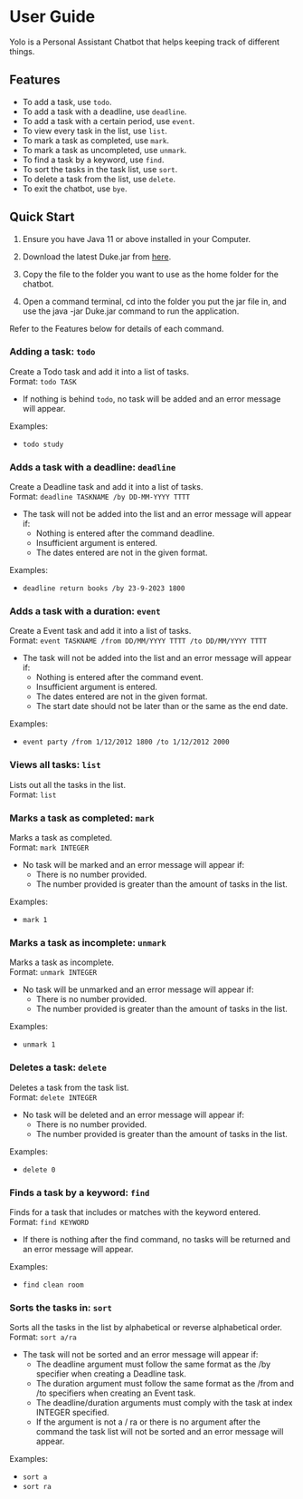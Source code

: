 # User Guide
Yolo is a Personal Assistant Chatbot that helps keeping track of different things.

## Features
- To add a task, use `todo`.  
- To add a task with a deadline, use `deadline`.  
- To add a task with a certain period, use `event`.
- To view every task in the list, use `list`.  
- To mark a task as completed, use `mark`.  
- To mark a task as uncompleted, use `unmark`.
- To find a task by a keyword, use `find`.
- To sort the tasks in the task list, use `sort`.
- To delete a task from the list, use `delete`.  
- To exit the chatbot, use `bye`.

## Quick Start
1. Ensure you have Java 11 or above installed in your Computer.

2. Download the latest Duke.jar from [here](https://github.com/tiongMax/ip/releases).

3. Copy the file to the folder you want to use as the home folder for the chatbot.

4. Open a command terminal, cd into the folder you put the jar file in, and use the java -jar Duke.jar command to run the application.

Refer to the Features below for details of each command.

### Adding a task: `todo`
Create a Todo task and add it into a list of tasks.   
Format: `todo TASK`
* If nothing is behind `todo`, no task will be added and an error message will appear.

Examples:
* `todo study`

### Adds a task with a deadline: `deadline`
Create a Deadline task and add it into a list of tasks.    
Format: `deadline TASKNAME /by DD-MM-YYYY TTTT`
* The task will not be added into the list and an error message will appear if:
    - Nothing is entered after the command deadline.
    - Insufficient argument is entered.
    - The dates entered are not in the given format.

Examples:
* `deadline return books /by 23-9-2023 1800`

### Adds a task with a duration: `event`
Create a Event task and add it into a list of tasks.   
Format: `event TASKNAME /from DD/MM/YYYY TTTT /to DD/MM/YYYY TTTT`
* The task will not be added into the list and an error message will appear if:
    - Nothing is entered after the command event.
    - Insufficient argument is entered.
    - The dates entered are not in the given format.
    - The start date should not be later than or the same as the end date. 

Examples:
* `event party /from 1/12/2012 1800 /to 1/12/2012 2000`

### Views all tasks: `list`
Lists out all the tasks in the list.  
Format: `list`

### Marks a task as completed: `mark`
Marks a task as completed.   
Format:  `mark INTEGER`
* No task will be marked and an error message will appear if:
    - There is no number provided. 
    - The number provided is greater than the amount of tasks in the list. 

Examples:
* `mark 1`

### Marks a task as incomplete: `unmark`
Marks a task as incomplete.   
Format:  `unmark INTEGER`
* No task will be unmarked and an error message will appear if:
    - There is no number provided.
    - The number provided is greater than the amount of tasks in the list.

Examples:
* `unmark 1`

### Deletes a task: `delete`
Deletes a task from the task list.  
Format: `delete INTEGER`
* No task will be deleted and an error message will appear if:
    - There is no number provided.
    - The number provided is greater than the amount of tasks in the list.

Examples:
* `delete 0`

### Finds a task by a keyword: `find`
Finds for a task that includes or matches with the keyword entered.   
Format: `find KEYWORD`
* If there is nothing after the find command, no tasks will be returned and an error message will appear.

Examples:
* `find clean room`

### Sorts the tasks in: `sort`
Sorts all the tasks in the list by alphabetical or reverse alphabetical order.
Format: `sort a/ra`
* The task will not be sorted and an error message will appear if:
    - The deadline argument must follow the same format as the /by specifier when creating a Deadline task. 
    - The duration argument must follow the same format as the /from and /to specifiers when creating an Event task. 
    - The deadline/duration arguments must comply with the task at index INTEGER specified. 
    - If the argument is not a / ra or there is no argument after the command the task list will not be sorted and an error message will appear.

Examples:
* `sort a`
* `sort ra`
